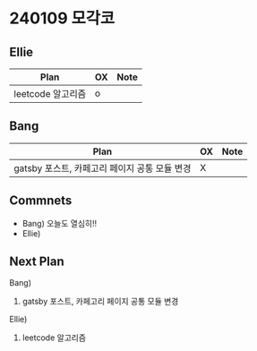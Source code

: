 # 240109 모각코

## Ellie

| Plan 	| OX 	| Note 	|
|------	|----	|------	|
| leetcode 알고리즘 | o |      	|


## Bang

| Plan 	| OX 	| Note 	|
|------	|----	|------	|
| gatsby 포스트, 카페고리 페이지 공통 모듈 변경  |  X  |      |



## Commnets

 - Bang) 오늘도 열심히!!
 - Ellie) 
 
## Next Plan
 Bang)
 1. gatsby 포스트, 카페고리 페이지 공통 모듈 변경

 Ellie)
 1. leetcode 알고리즘

